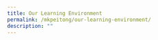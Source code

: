 ```yaml
---
title: Our Learning Environment
permalink: /mkpeitong/our-learning-environment/
description: ""
---
```

